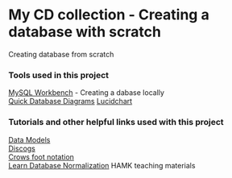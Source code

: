 # My CD collection - Creating a database with scratch
Creating database from scratch

### Tools used in this project
[MySQL Workbench](https://www.mysql.com/products/workbench/) - Creating a dabase locally  
[Quick Database Diagrams]()
[Lucidchart](https://www.lucidchart.com/)

### Tutorials and other helpful links used with this project
[Data Models](https://databases.biz/data-models/)  
[Discogs](https://www.discogs.com/)  
[Crows foot notation](https://www.freecodecamp.org/news/crows-foot-notation-relationship-symbols-and-how-to-read-diagrams/)  
[Learn Database Normalization](https://www.youtube.com/watch?v=GFQaEYEc8_8)
HAMK teaching materials
